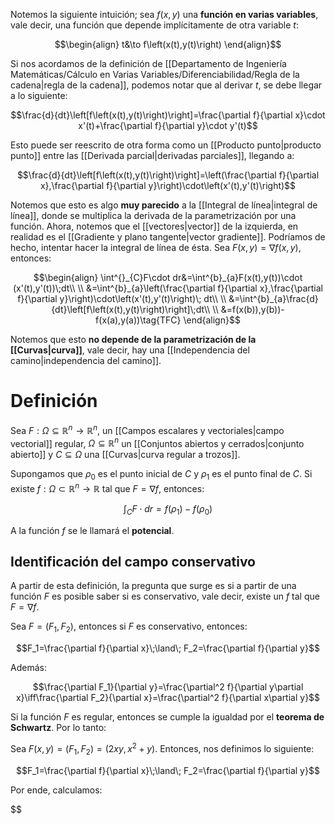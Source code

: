 
Notemos la siguiente intuición; sea $f(x,y)$ una **función en varias variables**, vale decir, una función que depende implícitamente de otra variable $t$: 

$$\begin{align}
t&\to f\left(x(t),y(t)\right)
\end{align}$$

Si nos acordamos de la definición de [[Departamento de Ingeniería Matemáticas/Cálculo en Varias Variables/Diferenciabilidad/Regla de la cadena|regla de la cadena]], podemos notar que al derivar $t$, se debe llegar a lo siguiente: 

$$\frac{d}{dt}\left[f\left(x(t),y(t)\right)\right]=\frac{\partial f}{\partial x}\cdot x'(t)+\frac{\partial f}{\partial y}\cdot y'(t)$$

Esto puede ser reescrito de otra forma como un [[Producto punto|producto punto]] entre las [[Derivada parcial|derivadas parciales]], llegando a: 


$$\frac{d}{dt}\left[f\left(x(t),y(t)\right)\right]=\left(\frac{\partial f}{\partial x},\frac{\partial f}{\partial y}\right)\cdot\left(x'(t),y'(t)\right)$$

Notemos que esto es algo **muy parecido** a la [[Integral de línea|integral de línea]], donde se multiplica la derivada de la parametrización por una función. Ahora, notemos que el [[vectores|vector]] de la izquierda, en realidad es el [[Gradiente y plano tangente|vector gradiente]]. Podríamos de hecho, intentar hacer la integral de línea de ésta. Sea $F(x,y)=\nabla f(x,y)$, entonces: 

$$\begin{align}
\int^{}_{C}F\cdot dr&=\int^{b}_{a}F(x(t),y(t))\cdot (x'(t),y'(t))\;dt\\  \\
&=\int^{b}_{a}\left(\frac{\partial f}{\partial x},\frac{\partial f}{\partial y}\right)\cdot\left(x'(t),y'(t)\right)\; dt\\  \\
&=\int^{b}_{a}\frac{d}{dt}\left[f\left(x(t),y(t)\right)\right]\;dt\\  \\
&=f(x(b)),y(b))-f(x(a),y(a))\tag{TFC}
\end{align}$$

Notemos que esto **no depende de la parametrización de la [[Curvas|curva]]**, vale decir, hay una [[Independencia del camino|independencia del camino]]. 

# Definición 

Sea $F:\Omega\subseteq\mathbb{R}^n\to\mathbb{R}^n$, un [[Campos escalares y vectoriales|campo vectorial]] regular, $\Omega\subseteq\mathbb{R}^n$ un [[Conjuntos abiertos y cerrados|conjunto abierto]] y $C\subseteq\Omega$ una [[Curvas|curva regular a trozos]]. 

Supongamos que $\rho_0$ es el punto inicial de $C$ y $\rho_1$ es el punto final de $C$. Si existe $f:\Omega\subset\mathbb{R}^n\to\mathbb{R}$ tal que $F=\nabla f$, entonces: 

$$\int^{}_{C}F\cdot dr=f(\rho_1)-f(\rho_0)$$

A la función $f$ se le llamará el **potencial**. 

## Identificación del campo conservativo 

A partir de esta definición, la pregunta que surge es si a partir de una función $F$ es posible saber si es conservativo, vale decir, existe un $f$ tal que $F=\nabla f$. 

Sea $F=(F_1,F_2)$, entonces si $F$ es conservativo, entonces: 

$$F_1=\frac{\partial f}{\partial x}\;\land\; F_2=\frac{\partial f}{\partial y}$$

Además: 

$$\frac{\partial F_1}{\partial y}=\frac{\partial^2 f}{\partial y\partial x}\iff\frac{\partial F_2}{\partial x}=\frac{\partial^2 f}{\partial x\partial y}$$ 

Si la función $F$ es regular, entonces se cumple la igualdad por el **teorema de Schwartz**. Por lo tanto: 

Sea $F(x,y)=(F_1,F_2)=(2xy,x^2+y)$. Entonces, nos definimos lo siguiente: 

$$F_1=\frac{\partial f}{\partial x}\;\land\; F_2=\frac{\partial f}{\partial y}$$

Por ende, calculamos: 

$$\$$

